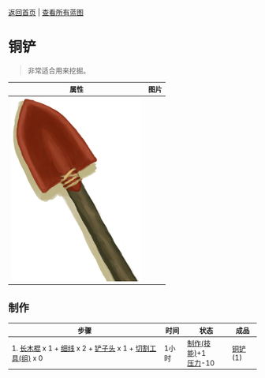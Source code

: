 [返回首页](index.md)   |  [查看所有蓝图](blueprint.md)
# 铜铲  
> 非常适合用来挖掘。  
  
  属性  |   图片   
 ----  |  ----:   
   |  ![](Sprite/CopperShovel.png)   
  
## 制作  
步骤  |  时间  |  状态  |  成品  
----  |  ----  |  ----  |  ----  
1. [长木棍](StickLong.md) x 1 + [细线](CordFiber.md) x 2 + [铲子头](ShovelHead.md) x 1 + [切割工具(组)](GpTag_Cutter.md) x 0  |  1小时  |  [制作(技能)](Skill_Crafting.md)+1<br>[压力](Stress.md)-10  |  [铜铲](ShovelCopper.md)(1)  
